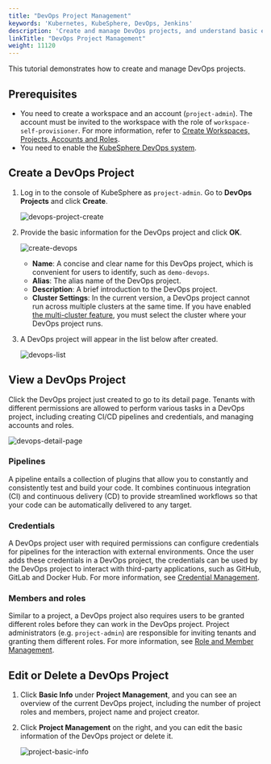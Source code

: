 ```yaml
---
title: "DevOps Project Management"
keywords: 'Kubernetes, KubeSphere, DevOps, Jenkins'
description: 'Create and manage DevOps projects, and understand basic elements in DevOps projects.'
linkTitle: "DevOps Project Management"
weight: 11120
---
```


This tutorial demonstrates how to create and manage DevOps projects.

## Prerequisites

- You need to create a workspace and an account (`project-admin`). The account must be invited to the workspace with the role of `workspace-self-provisioner`. For more information, refer to [Create Workspaces, Projects, Accounts and Roles](../../../quick-start/create-workspace-and-project/).
- You need to enable the [KubeSphere DevOps system](../../../pluggable-components/devops/).

## Create a DevOps Project

1. Log in to the console of KubeSphere as `project-admin`. Go to **DevOps Projects** and click **Create**.

   ![devops-project-create](/images/docs/devops-user-guide/understand-and-manage-devops-projects/devops-project-management/devops-project-create.jpg) 

2. Provide the basic information for the DevOps project and click **OK**.

   ![create-devops](/images/docs/devops-user-guide/understand-and-manage-devops-projects/devops-project-management/create-devops.jpg)

   - **Name**: A concise and clear name for this DevOps project, which is convenient for users to identify, such as `demo-devops`.
   - **Alias**: The alias name of the DevOps project.
   - **Description**: A brief introduction to the DevOps project.
   - **Cluster Settings**: In the current version, a DevOps project cannot run across multiple clusters at the same time. If you have enabled [the multi-cluster feature](../../../multicluster-management/), you must select the cluster where your DevOps project runs.

3. A DevOps project will appear in the list below after created.

   ![devops-list](/images/docs/devops-user-guide/understand-and-manage-devops-projects/devops-project-management/devops-list.jpg)

## View a DevOps Project

Click the DevOps project just created to go to its detail page. Tenants with different permissions are allowed to perform various tasks in a DevOps project, including creating CI/CD pipelines and credentials, and managing accounts and roles. 

![devops-detail-page](/images/docs/devops-user-guide/understand-and-manage-devops-projects/devops-project-management/devops-detail-page.jpg)

### Pipelines

A pipeline entails a collection of plugins that allow you to constantly and consistently test and build your code. It combines continuous integration (CI) and continuous delivery (CD) to provide streamlined workflows so that your code can be automatically delivered to any target.

### Credentials

A DevOps project user with required permissions can configure credentials for pipelines for the interaction with external environments. Once the user adds these credentials in a DevOps project, the credentials can be used by the DevOps project to interact with third-party applications, such as GitHub, GitLab and Docker Hub. For more information, see [Credential Management](../../../devops-user-guide/how-to-use/credential-management/).

### Members and roles

Similar to a project, a DevOps project also requires users to be granted different roles before they can work in the DevOps project. Project administrators (e.g. `project-admin`) are responsible for inviting tenants and granting them different roles. For more information, see [Role and Member Management](../role-and-member-management/).

## Edit or Delete a DevOps Project

1. Click **Basic Info** under **Project Management**, and you can see an overview of the current DevOps project, including the number of project roles and members, project name and project creator.

2. Click **Project Management** on the right, and you can edit the basic information of the DevOps project or delete it.

   ![project-basic-info](/images/docs/devops-user-guide/understand-and-manage-devops-projects/devops-project-management/project-basic-info.jpg)